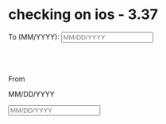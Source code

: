 <!DOCTYPE html PUBLIC "-//W3C//DTD XHTML 1.0 Transitional//EN" "http://www.w3.org/TR/xhtml1/DTD/xhtml1-transitional.dtd">
<html xmlns="http://www.w3.org/1999/xhtml">
<head>
<meta http-equiv="Content-Type" content="text/html; charset=utf-8" />
<title>Untitled Document</title>
</head>

<body>
<h1>checking on ios - 3.37</h1>

<label for="expire">To (MM/YYYY): </label> <input type="text" name="expire" placeholder="MM/DD/YYYY" aria-label="Date From" id="expire">


 
<br />
<br />
<br />

<div data-component="DateField"><label class="InputLabel-label--2G5wy " id="date-field-rangeFrom-label" for="date-field-rangeFrom" data-component="InputLabel">From</label><p class="DateField-hintStyle--2xa3Q" id="date-field-rangeFrom-hint">MM/DD/YYYY</p><input name="From" class="DateField-input--3iZXG" id="date-field-rangeFrom" aria-required="false" aria-describedby="date-field-rangeFrom-hint" aria-labelledby="date-field-rangeFrom-label" aria-label="Date From" type="text" placeholder="MM/DD/YYYY" value=""></div></body>
</html>

